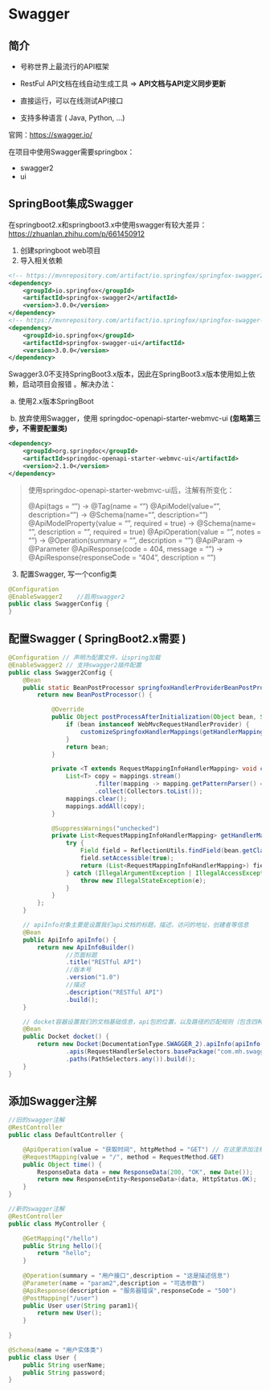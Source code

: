 # Swagger

## 简介

- 号称世界上最流行的API框架

- RestFul API文档在线自动生成工具 => **API文档与API定义同步更新**

- 直接运行，可以在线测试API接口
- 支持多种语言 ( Java, Python, ...)

官网：https://swagger.io/



在项目中使用Swagger需要springbox：

- swagger2
- ui

## SpringBoot集成Swagger

在springboot2.x和springboot3.x中使用swagger有较大差异：https://zhuanlan.zhihu.com/p/661450912

1. 创建springboot web项目
2. 导入相关依赖

```xml
<!-- https://mvnrepository.com/artifact/io.springfox/springfox-swagger2 -->
<dependency>
    <groupId>io.springfox</groupId>
    <artifactId>springfox-swagger2</artifactId>
    <version>3.0.0</version>
</dependency>
<!-- https://mvnrepository.com/artifact/io.springfox/springfox-swagger-ui -->
<dependency>
    <groupId>io.springfox</groupId>
    <artifactId>springfox-swagger-ui</artifactId>
    <version>3.0.0</version>
</dependency>
```

Swagger3.0不支持SpringBoot3.x版本，因此在SpringBoot3.x版本使用如上依赖，启动项目会报错 。解决办法：

​	a. 使用2.x版本SpringBoot

​	b. 放弃使用Swagger，使用 springdoc-openapi-starter-webmvc-ui  **(忽略第三步，不需要配置类)**

```xml
<dependency>
    <groupId>org.springdoc</groupId>
    <artifactId>springdoc-openapi-starter-webmvc-ui</artifactId>
    <version>2.1.0</version>
</dependency>
```

>使用springdoc-openapi-starter-webmvc-ui后，注解有所变化：
>
>@Api(tags = “”) → @Tag(name = “”)
>@ApiModel(value=“”, description=“”) → @Schema(name=“”, description=“”)
>@ApiModelProperty(value = “”, required = true) → @Schema(name= “”, description = “”, required = true)
>@ApiOperation(value = “”, notes = “”) → @Operation(summary = “”, description = “”)
>@ApiParam → @Parameter
>@ApiResponse(code = 404, message = “”) → @ApiResponse(responseCode = “404”, description = “”)

3. 配置Swagger, 写一个config类  

```java
@Configuration
@EnableSwagger2    //启用swagger2
public class SwaggerConfig {
}
```

## 配置Swagger ( SpringBoot2.x需要 )

```java
@Configuration // 声明为配置文件，让spring加载
@EnableSwagger2 // 支持swagger2插件配置
public class Swagger2Config {
    @Bean
    public static BeanPostProcessor springfoxHandlerProviderBeanPostProcessor() {
        return new BeanPostProcessor() {

            @Override
            public Object postProcessAfterInitialization(Object bean, String beanName) throws BeansException {
                if (bean instanceof WebMvcRequestHandlerProvider) {
                    customizeSpringfoxHandlerMappings(getHandlerMappings(bean));
                }
                return bean;
            }

            private <T extends RequestMappingInfoHandlerMapping> void customizeSpringfoxHandlerMappings(List<T> mappings) {
                List<T> copy = mappings.stream()
                        .filter(mapping -> mapping.getPatternParser() == null)
                        .collect(Collectors.toList());
                mappings.clear();
                mappings.addAll(copy);
            }

            @SuppressWarnings("unchecked")
            private List<RequestMappingInfoHandlerMapping> getHandlerMappings(Object bean) {
                try {
                    Field field = ReflectionUtils.findField(bean.getClass(), "handlerMappings");
                    field.setAccessible(true);
                    return (List<RequestMappingInfoHandlerMapping>) field.get(bean);
                } catch (IllegalArgumentException | IllegalAccessException e) {
                    throw new IllegalStateException(e);
                }
            }
        };
    }

    // apiInfo对象主要是设置我们api文档的标题，描述，访问的地址，创建者等信息
    @Bean
    public ApiInfo apiInfo() {
        return new ApiInfoBuilder()
                //页面标题
                .title("RESTful API")
                //版本号
                .version("1.0")
                //描述
                .description("RESTful API")
                .build();
    }

    // docket容器设置我们的文档基础信息，api包的位置，以及路径的匹配规则（包含四种：全匹配，不匹配，正则匹配和ant匹配）
    @Bean
    public Docket docket() {
        return new Docket(DocumentationType.SWAGGER_2).apiInfo(apiInfo()).select()
                .apis(RequestHandlerSelectors.basePackage("com.mh.swagger")) // 这里请替换成自己的包名
                .paths(PathSelectors.any()).build();
    }
}
```

## 添加Swagger注解

```java
//旧的swagger注解
@RestController
public class DefaultController {

    @ApiOperation(value = "获取时间", httpMethod = "GET") // 在这里添加注解
    @RequestMapping(value = "/", method = RequestMethod.GET)
    public Object time() {
        ResponseData data = new ResponseData(200, "OK", new Date());
        return new ResponseEntity<ResponseData>(data, HttpStatus.OK);
    }
}
```

```java
//新的swagger注解
@RestController
public class MyController {

    @GetMapping("/hello")
    public String hello(){
        return "hello";
    }
    
    @Operation(summary = "用户接口",description = "这是描述信息")
    @Parameter(name = "param2",description = "可选参数")
    @ApiResponse(description = "服务器错误",responseCode = "500")
    @PostMapping("/user")
    public User user(String param1){
        return new User();
    }
    
}
```

```java
@Schema(name = "用户实体类")
public class User {
    public String userName;
    public String password;
}
```

